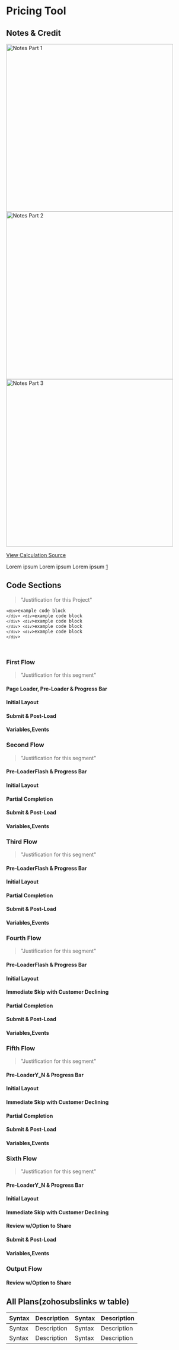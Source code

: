 # Pricing Tool
 
## **Notes & Credit**
<img src="https://dl.airtable.com/.attachmentThumbnails/f474ef05ababd6f94b54326f4fb76c9b/43dba8eb" alt="Notes Part 1" width="450" height="450">

<img src="https://dl.airtable.com/.attachmentThumbnails/e0b7b08d747abc91dab31352384a6fab/3f1f2fda" alt="Notes Part 2" width="450" height="450">


<img src="https://dl.airtable.com/.attachmentThumbnails/1ca06af57bf7e2d2b4f58c0c10932591/7dd98b98" alt="Notes Part 3" width="450" height="450">

<a href="https://docs.google.com/spreadsheets/d/e/2PACX-1vSt4oPbE-I4ZRHMR0I2hTh_hoGG19_JOYIF28XzJTjEWmSbkw84Ly5d2NMEht3Tk5TEQnnRpRYDqIo5/pubhtml">View Calculation Source</a>


Lorem ipsum Lorem ipsum Lorem ipsum [1]


[1]: <solutionwizards.net> (Reference Link)

## **Code Sections**
>"Justification for this Project"

<code>`<div`>example code block 
`</div`> 
`<div`>example code block 
`</div`> 
`<div`>example code block `</div`> `<div`>example code block `</div`> `<div`>example code block `</div`> 



</code>



### First Flow
>"Justification for this segment"
#### Page Loader, Pre-Loader & Progress Bar
#### Initial Layout
#### Submit & Post-Load
#### Variables,Events


### Second Flow
>"Justification for this segment"
#### Pre-LoaderFlash & Progress Bar
#### Initial Layout
#### Partial Completion
#### Submit & Post-Load
#### Variables,Events

### Third Flow 
>"Justification for this segment"
#### Pre-LoaderFlash & Progress Bar
#### Initial Layout
#### Partial Completion
#### Submit & Post-Load
#### Variables,Events

### Fourth Flow 
>"Justification for this segment"
#### Pre-LoaderFlash & Progress Bar
#### Initial Layout
#### Immediate Skip with Customer Declining
#### Partial Completion
#### Submit & Post-Load
#### Variables,Events

### Fifth Flow 
>"Justification for this segment"
#### Pre-LoaderY_N & Progress Bar
#### Initial Layout
#### Immediate Skip with Customer Declining
#### Partial Completion
#### Submit & Post-Load
#### Variables,Events

### Sixth Flow
>"Justification for this segment"
#### Pre-LoaderY_N & Progress Bar
#### Initial Layout
#### Immediate Skip with Customer Declining
#### Review w/Option to Share
#### Submit & Post-Load
#### Variables,Events

### Output Flow

#### Review w/Option to Share



## **All Plans(zohosubslinks w table)**
| Syntax | Description |  Syntax | Description |
| ---- | ---- | ---- | ---- |
| Syntax | Description |  Syntax | Description |
| Syntax | Description |  Syntax | Description |